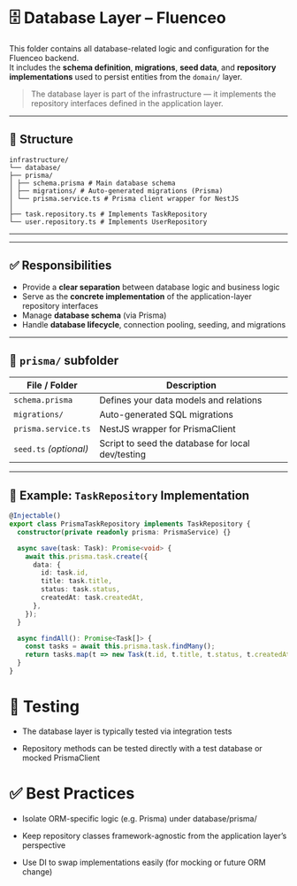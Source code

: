 # 🗄️ Database Layer – Fluenceo

This folder contains all database-related logic and configuration for the Fluenceo backend.  
It includes the **schema definition**, **migrations**, **seed data**, and **repository implementations** used to persist entities from the `domain/` layer.

> The database layer is part of the infrastructure — it implements the repository interfaces defined in the application layer.

---

## 📁 Structure

```plaintext
infrastructure/
└── database/
├── prisma/
│ ├── schema.prisma # Main database schema
│ ├── migrations/ # Auto-generated migrations (Prisma)
│ └── prisma.service.ts # Prisma client wrapper for NestJS
│
├── task.repository.ts # Implements TaskRepository
└── user.repository.ts # Implements UserRepository
```

---


---

## ✅ Responsibilities

- Provide a **clear separation** between database logic and business logic
- Serve as the **concrete implementation** of the application-layer repository interfaces
- Manage **database schema** (via Prisma)
- Handle **database lifecycle**, connection pooling, seeding, and migrations

---

## 🔧 `prisma/` subfolder

| File / Folder         | Description |
|-----------------------|-------------|
| `schema.prisma`       | Defines your data models and relations |
| `migrations/`         | Auto-generated SQL migrations |
| `prisma.service.ts`   | NestJS wrapper for PrismaClient |
| `seed.ts` *(optional)*| Script to seed the database for local dev/testing |

---

## 📌 Example: `TaskRepository` Implementation

```ts
@Injectable()
export class PrismaTaskRepository implements TaskRepository {
  constructor(private readonly prisma: PrismaService) {}

  async save(task: Task): Promise<void> {
    await this.prisma.task.create({
      data: {
        id: task.id,
        title: task.title,
        status: task.status,
        createdAt: task.createdAt,
      },
    });
  }

  async findAll(): Promise<Task[]> {
    const tasks = await this.prisma.task.findMany();
    return tasks.map(t => new Task(t.id, t.title, t.status, t.createdAt));
  }
}
```

# 🧪 Testing

- The database layer is typically tested via integration tests

- Repository methods can be tested directly with a test database or mocked PrismaClient

# ✅ Best Practices
- Isolate ORM-specific logic (e.g. Prisma) under database/prisma/

- Keep repository classes framework-agnostic from the application layer’s perspective

- Use DI to swap implementations easily (for mocking or future ORM change)